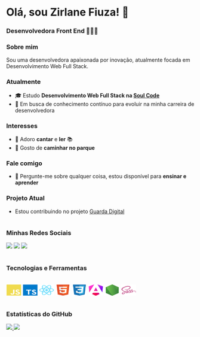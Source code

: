 # Olá, sou Zirlane Fiuza! 👋
### Desenvolvedora Front End 👩🏻‍💻


### Sobre mim
Sou uma desenvolvedora apaixonada por inovação, atualmente focada em Desenvolvimento Web Full Stack.


### Atualmente
- 🎓 Estudo **Desenvolvimento Web Full Stack  na [Soul Code](https://soulcode.com/curso-react-nodejs-full-stack)**
- 💼 Em busca de conhecimento contínuo para evoluir na minha carreira de desenvolvedora


### Interesses
- 🎤 Adoro **cantar** e **ler** 📚
- 🌳 Gosto de **caminhar no parque**


### Fale comigo
- 💬 Pergunte-me sobre qualquer coisa, estou disponível para **ensinar e aprender**



### Projeto Atual
- Estou contribuindo no projeto [Guarda Digital](https://guardadigital.com.br/)

#

### Minhas Redes Sociais
<div> 
  <a href="https://www.linkedin.com/in/zirlane-fiuza/" target="_blank"><img src="https://img.shields.io/badge/-LinkedIn-%230077B5?style=for-the-badge&logo=linkedin&logoColor=white" target="_blank"></a> 
  <a href="mailto:zirlanebatistfiuza@gmail.com"><img src="https://img.shields.io/badge/Gmail-D14836?style=for-the-badge&logo=gmail&logoColor=white" target="_blank"></a>
  <a href="https://www.instagram.com/zilanefiuza?igshid=YzVkODRmOTdmMw%3D%3D&utm_source=qr" target="_blank"><img src="https://img.shields.io/badge/-Instagram-%23E4405F?style=for-the-badge&logo=instagram&logoColor=white" target="_blank"></a>
</div>

#

### Tecnologias e Ferramentas
<div style="display: inline_block"><br>
  <img align="center" alt="Zi-Js" height="30" width="40" src="https://raw.githubusercontent.com/devicons/devicon/master/icons/javascript/javascript-plain.svg">
  <img align="center" alt="Zi-Ts" height="30" width="40" src="https://raw.githubusercontent.com/devicons/devicon/master/icons/typescript/typescript-plain.svg">
  <img align="center" alt="Zi-React" height="30" width="40" src="https://raw.githubusercontent.com/devicons/devicon/master/icons/react/react-original.svg">
  <img align="center" alt="Zi-HTML" height="30" width="40" src="https://raw.githubusercontent.com/devicons/devicon/master/icons/html5/html5-original.svg">
  <img align="center" alt="Zi-CSS" height="30" width="40" src="https://raw.githubusercontent.com/devicons/devicon/master/icons/css3/css3-original.svg">
  <img align="center" alt="Zi-Angular" height="30" width="40" src="https://raw.githubusercontent.com/devicons/devicon/master/icons/angular/angular-original.svg">
  <img align="center" alt="Zi-Nodejs" height="30" width="40" src="https://raw.githubusercontent.com/devicons/devicon/master/icons/nodejs/nodejs-original.svg">
  <img align="center" alt="Zi-SASS" height="30" width="40" src="https://raw.githubusercontent.com/devicons/devicon/master/icons/sass/sass-original.svg"> 
</div>

#

### Estatísticas do GitHub
<div>
  <a href="https://github.com/Zirlanefiuza">
    <img height="180em" src="https://github-readme-stats.vercel.app/api?username=Zirlanefiuza&show_icons=true&theme=dracula" />
    <img height="180em" src="https://github-readme-stats.vercel.app/api/top-langs/?username=Zirlanefiuza&layout=compact&theme=dracula"/>
  </a>
</div>
